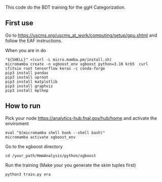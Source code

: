 This code do the BDT training for the ggH Categorization.

## First use

Go to https://uscms.org/uscms_at_work/computing/setup/gpu.shtml and follow the EAF instructions.

When you are in do 

```
"${SHELL}" <(curl -L micro.mamba.pm/install.sh)
micromamba create -n xgboost_env xgboost python=3.10 krb5  curl cfitsio root tensorflow keras -c conda-forge
pip3 install pandas 
pip3 install uproot
pip3 install matplotlib
pip3 install graphviz
pip3 install mplhep

```

## How to run

Pick your node https://analytics-hub.fnal.gov/hub/home and activate the enviroment
```
eval "$(micromamba shell hook --shell bash)"
micromamba activate xgboost_env
```
Go to the xgboost directory

```
cd /your_path/HmmAnalysis/python/xgboost
```
Run the training (Make your you generate the skim tuples first)
```
python3 train.py era
```
